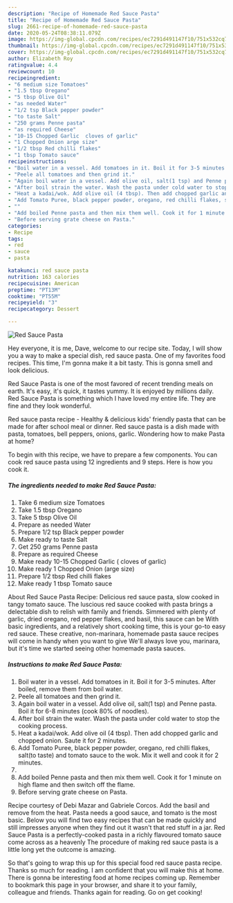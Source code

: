 ```yaml
---
description: "Recipe of Homemade Red Sauce Pasta"
title: "Recipe of Homemade Red Sauce Pasta"
slug: 2661-recipe-of-homemade-red-sauce-pasta
date: 2020-05-24T08:38:11.079Z
image: https://img-global.cpcdn.com/recipes/ec7291d491147f10/751x532cq70/red-sauce-pasta-recipe-main-photo.jpg
thumbnail: https://img-global.cpcdn.com/recipes/ec7291d491147f10/751x532cq70/red-sauce-pasta-recipe-main-photo.jpg
cover: https://img-global.cpcdn.com/recipes/ec7291d491147f10/751x532cq70/red-sauce-pasta-recipe-main-photo.jpg
author: Elizabeth Roy
ratingvalue: 4.4
reviewcount: 10
recipeingredient:
- "6 medium size Tomatoes"
- "1.5 tbsp Oregano"
- "5 tbsp Olive Oil"
- "as needed Water"
- "1/2 tsp Black pepper powder"
- "to taste Salt"
- "250 grams Penne pasta"
- "as required Cheese"
- "10-15 Chopped Garlic  cloves of garlic"
- "1 Chopped Onion arge size"
- "1/2 tbsp Red chilli flakes"
- "1 tbsp Tomato sauce"
recipeinstructions:
- "Boil water in a vessel. Add tomatoes in it. Boil it for 3-5 minutes. After boiled, remove them from boil water."
- "Peele all tomatoes and then grind it."
- "Again boil water in a vessel. Add olive oil, salt(1 tsp) and Penne pasta. Boil it for 6-8 minutes (cook 80% of noodles)."
- "After boil strain the water. Wash the pasta under cold water to stop the cooking process."
- "Heat a kadai/wok. Add olive oil (4 tbsp). Then add chopped garlic and chopped onion. Saute it for 2 minutes."
- "Add Tomato Puree, black pepper powder, oregano, red chilli flakes, salt(to taste) and tomato sauce to the wok. Mix it well and cook it for 2 minutes."
- ""
- "Add boiled Penne pasta and then mix them well. Cook it for 1 minute on high flame and then switch off the flame."
- "Before serving grate cheese on Pasta."
categories:
- Recipe
tags:
- red
- sauce
- pasta

katakunci: red sauce pasta 
nutrition: 163 calories
recipecuisine: American
preptime: "PT13M"
cooktime: "PT55M"
recipeyield: "3"
recipecategory: Dessert

---
```



![Red Sauce Pasta](https://img-global.cpcdn.com/recipes/ec7291d491147f10/751x532cq70/red-sauce-pasta-recipe-main-photo.jpg)

Hey everyone, it is me, Dave, welcome to our recipe site. Today, I will show you a way to make a special dish, red sauce pasta. One of my favorites food recipes. This time, I'm gonna make it a bit tasty. This is gonna smell and look delicious.

Red Sauce Pasta is one of the most favored of recent trending meals on earth. It's easy, it's quick, it tastes yummy. It is enjoyed by millions daily. Red Sauce Pasta is something which I have loved my entire life. They are fine and they look wonderful.

Red sauce pasta recipe - Healthy &amp; delicious kids&#39; friendly pasta that can be made for after school meal or dinner. Red sauce pasta is a dish made with pasta, tomatoes, bell peppers, onions, garlic. Wondering how to make Pasta at home?


To begin with this recipe, we have to prepare a few components. You can cook red sauce pasta using 12 ingredients and 9 steps. Here is how you cook it.

<!--inarticleads1-->

##### The ingredients needed to make Red Sauce Pasta:

1. Take 6 medium size Tomatoes
1. Take 1.5 tbsp Oregano
1. Take 5 tbsp Olive Oil
1. Prepare as needed Water
1. Prepare 1/2 tsp Black pepper powder
1. Make ready to taste Salt
1. Get 250 grams Penne pasta
1. Prepare as required Cheese
1. Make ready 10-15 Chopped Garlic ( cloves of garlic)
1. Make ready 1 Chopped Onion (arge size)
1. Prepare 1/2 tbsp Red chilli flakes
1. Make ready 1 tbsp Tomato sauce


About Red Sauce Pasta Recipe: Delicious red sauce pasta, slow cooked in tangy tomato sauce. The luscious red sauce cooked with pasta brings a delectable dish to relish with family and friends. Simmered with plenty of garlic, dried oregano, red pepper flakes, and basil, this sauce can be With basic ingredients, and a relatively short cooking time, this is your go-to easy red sauce. These creative, non-marinara, homemade pasta sauce recipes will come in handy when you want to give We&#39;ll always love you, marinara, but it&#39;s time we started seeing other homemade pasta sauces. 

<!--inarticleads2-->

##### Instructions to make Red Sauce Pasta:

1. Boil water in a vessel. Add tomatoes in it. Boil it for 3-5 minutes. After boiled, remove them from boil water.
1. Peele all tomatoes and then grind it.
1. Again boil water in a vessel. Add olive oil, salt(1 tsp) and Penne pasta. Boil it for 6-8 minutes (cook 80% of noodles).
1. After boil strain the water. Wash the pasta under cold water to stop the cooking process.
1. Heat a kadai/wok. Add olive oil (4 tbsp). Then add chopped garlic and chopped onion. Saute it for 2 minutes.
1. Add Tomato Puree, black pepper powder, oregano, red chilli flakes, salt(to taste) and tomato sauce to the wok. Mix it well and cook it for 2 minutes.
1. 
1. Add boiled Penne pasta and then mix them well. Cook it for 1 minute on high flame and then switch off the flame.
1. Before serving grate cheese on Pasta.


Recipe courtesy of Debi Mazar and Gabriele Corcos. Add the basil and remove from the heat. Pasta needs a good sauce, and tomato is the most basic. Below you will find two easy recipes that can be made quickly and still impresses anyone when they find out it wasn&#39;t that red stuff in a jar. Red Sauce Pasta is a perfectly-cooked pasta in a richly flavoured tomato sauce come across as a heavenly The procedure of making red sauce pasta is a little long yet the outcome is amazing. 

So that's going to wrap this up for this special food red sauce pasta recipe. Thanks so much for reading. I am confident that you will make this at home. There is gonna be interesting food at home recipes coming up. Remember to bookmark this page in your browser, and share it to your family, colleague and friends. Thanks again for reading. Go on get cooking!
